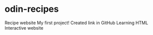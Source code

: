 # odin-recipes
Recipe website
My first project!
Created link in GitHub
Learning HTML
Interactive website
